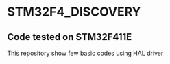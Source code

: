 # STM32F4_DISCOVERY
## Code tested on STM32F411E

This repository show few basic codes using HAL driver

